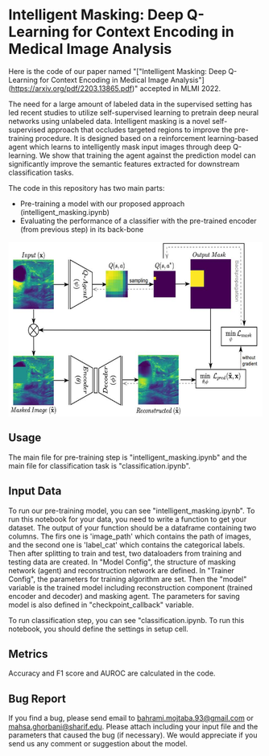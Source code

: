 Intelligent Masking: Deep Q-Learning for Context Encoding in Medical Image Analysis
====
Here is the code of our paper named "["Intelligent Masking: Deep Q-Learning for Context Encoding in Medical Image Analysis"] (https://arxiv.org/pdf/2203.13865.pdf)" accepted in MLMI 2022. 

The need for a large amount of labeled data in the supervised setting has led recent studies to utilize self-supervised learning to pretrain deep neural networks using unlabeled data. Intelligent masking is a novel self-supervised approach that occludes targeted regions to improve the pre-training procedure. It is designed based on a reinforcement learning-based agent which learns to intelligently mask input images through deep Q-learning. We show that training the agent against
the prediction model can significantly improve the semantic features extracted for downstream classification tasks.

The code in this repository has two main parts: 
- Pre-training a model with our proposed approach (intelligent_masking.ipynb)
- Evaluating the performance of a classifier with the pre-trained encoder (from previous step) in its back-bone

<a href="url"><img src="https://github.com/mahsa91/IntelligentMasking-MLMI2022/blob/main/intelligent-masking.JPG" align="center" height="350" ></a>  

Usage 
------------
The main file for pre-training step is "intelligent_masking.ipynb" and the main file for classification task is "classification.ipynb".


Input Data
------------
To run our pre-training model, you can see "intelligent_masking.ipynb". To run this notebook for your data, you need to write a function to get your dataset. The output of your function should be a dataframe containing two columns. The firs one  is 'image_path' which contains the path of images, and the second one is 'label_cat' which contains the categorical labels. Then after splitting to train and test, two dataloaders from training and testing data are created. In "Model Config", the structure of masking network (agent) and reconstruction network are defined. In "Trainer Config", the parameters for training algorithm are set. Then the "model" variable is the trained model including reconstruction component (trained encoder and decoder) and masking agent. The parameters for saving model is also defined in "checkpoint_callback" variable. 

To run classification step, you can see "classification.ipynb. To run this notebook, you should define the settings in setup cell.

Metrics
------------
Accuracy and F1 score and AUROC are calculated in the code. 


Bug Report
------------
If you find a bug, please send email to bahrami.mojtaba.93@gmail.com or mahsa.ghorbani@sharif.edu. Please attach including your input file and the parameters that caused the bug (if necessary).
We would appreciate if you send us any comment or suggestion about the model.
